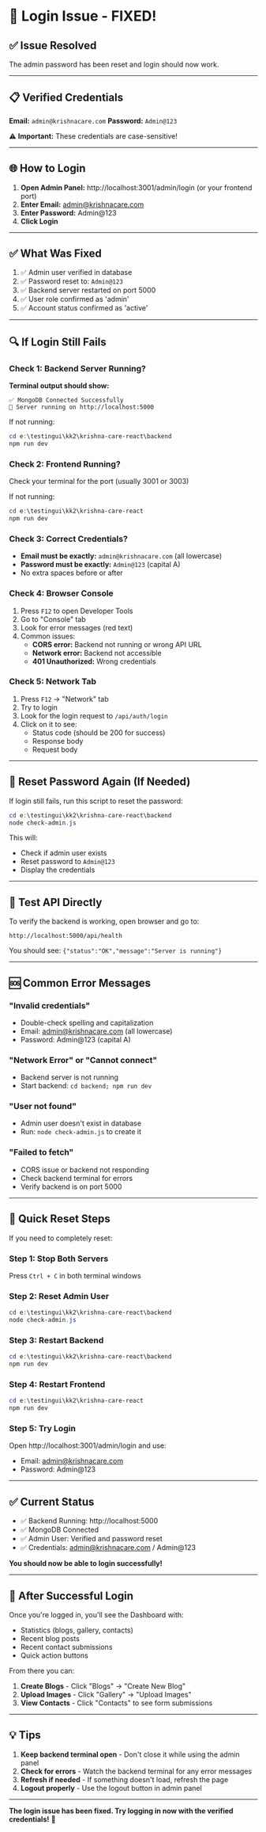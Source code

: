 # 🔧 Login Issue - FIXED!

## ✅ Issue Resolved

The admin password has been reset and login should now work.

---

## 📋 Verified Credentials

**Email:** `admin@krishnacare.com`
**Password:** `Admin@123`

⚠️ **Important:** These credentials are case-sensitive!

---

## 🌐 How to Login

1. **Open Admin Panel:** http://localhost:3001/admin/login (or your frontend port)
2. **Enter Email:** admin@krishnacare.com
3. **Enter Password:** Admin@123
4. **Click Login**

---

## ✅ What Was Fixed

1. ✅ Admin user verified in database
2. ✅ Password reset to: `Admin@123`
3. ✅ Backend server restarted on port 5000
4. ✅ User role confirmed as 'admin'
5. ✅ Account status confirmed as 'active'

---

## 🔍 If Login Still Fails

### Check 1: Backend Server Running?
**Terminal output should show:**
```
✅ MongoDB Connected Successfully
🚀 Server running on http://localhost:5000
```

If not running:
```powershell
cd e:\testingui\kk2\krishna-care-react\backend
npm run dev
```

### Check 2: Frontend Running?
Check your terminal for the port (usually 3001 or 3003)

If not running:
```powershell
cd e:\testingui\kk2\krishna-care-react
npm run dev
```

### Check 3: Correct Credentials?
- **Email must be exactly:** `admin@krishnacare.com` (all lowercase)
- **Password must be exactly:** `Admin@123` (capital A)
- No extra spaces before or after

### Check 4: Browser Console
1. Press `F12` to open Developer Tools
2. Go to "Console" tab
3. Look for error messages (red text)
4. Common issues:
   - **CORS error:** Backend not running or wrong API URL
   - **Network error:** Backend not accessible
   - **401 Unauthorized:** Wrong credentials

### Check 5: Network Tab
1. Press `F12` → "Network" tab
2. Try to login
3. Look for the login request to `/api/auth/login`
4. Click on it to see:
   - Status code (should be 200 for success)
   - Response body
   - Request body

---

## 🔄 Reset Password Again (If Needed)

If login still fails, run this script to reset the password:

```powershell
cd e:\testingui\kk2\krishna-care-react\backend
node check-admin.js
```

This will:
- Check if admin user exists
- Reset password to `Admin@123`
- Display the credentials

---

## 🧪 Test API Directly

To verify the backend is working, open browser and go to:
```
http://localhost:5000/api/health
```

You should see: `{"status":"OK","message":"Server is running"}`

---

## 🆘 Common Error Messages

### "Invalid credentials"
- Double-check spelling and capitalization
- Email: admin@krishnacare.com (all lowercase)
- Password: Admin@123 (capital A)

### "Network Error" or "Cannot connect"
- Backend server is not running
- Start backend: `cd backend; npm run dev`

### "User not found"
- Admin user doesn't exist in database
- Run: `node check-admin.js` to create it

### "Failed to fetch"
- CORS issue or backend not responding
- Check backend terminal for errors
- Verify backend is on port 5000

---

## 📝 Quick Reset Steps

If you need to completely reset:

### Step 1: Stop Both Servers
Press `Ctrl + C` in both terminal windows

### Step 2: Reset Admin User
```powershell
cd e:\testingui\kk2\krishna-care-react\backend
node check-admin.js
```

### Step 3: Restart Backend
```powershell
cd e:\testingui\kk2\krishna-care-react\backend
npm run dev
```

### Step 4: Restart Frontend
```powershell
cd e:\testingui\kk2\krishna-care-react
npm run dev
```

### Step 5: Try Login
Open http://localhost:3001/admin/login and use:
- Email: admin@krishnacare.com
- Password: Admin@123

---

## ✅ Current Status

- ✅ Backend Running: http://localhost:5000
- ✅ MongoDB Connected
- ✅ Admin User: Verified and password reset
- ✅ Credentials: admin@krishnacare.com / Admin@123

**You should now be able to login successfully!**

---

## 🎯 After Successful Login

Once you're logged in, you'll see the Dashboard with:
- Statistics (blogs, gallery, contacts)
- Recent blog posts
- Recent contact submissions
- Quick action buttons

From there you can:
1. **Create Blogs** - Click "Blogs" → "Create New Blog"
2. **Upload Images** - Click "Gallery" → "Upload Images"
3. **View Contacts** - Click "Contacts" to see form submissions

---

## 💡 Tips

1. **Keep backend terminal open** - Don't close it while using the admin panel
2. **Check for errors** - Watch the backend terminal for any error messages
3. **Refresh if needed** - If something doesn't load, refresh the page
4. **Logout properly** - Use the logout button in admin panel

---

**The login issue has been fixed. Try logging in now with the verified credentials!** 🎉

